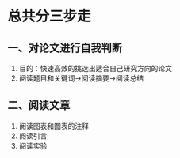 # 总共分三步走
## 一、对论文进行自我判断
1. 目的：快速高效的挑选出适合自己研究方向的论文
2. 阅读题目和关键词->阅读摘要->阅读总结
## 二、阅读文章
1. 阅读图表和图表的注释
2. 阅读引言
3. 阅读实验
<!--stackedit_data:
eyJoaXN0b3J5IjpbMTA3Nzc4Mzg3NF19
-->